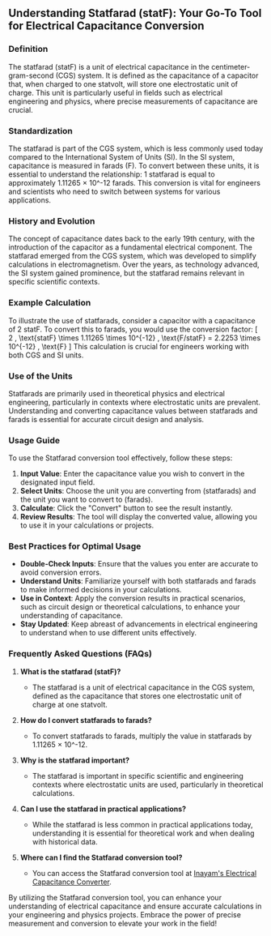 ## Understanding Statfarad (statF): Your Go-To Tool for Electrical Capacitance Conversion

### Definition
The statfarad (statF) is a unit of electrical capacitance in the centimeter-gram-second (CGS) system. It is defined as the capacitance of a capacitor that, when charged to one statvolt, will store one electrostatic unit of charge. This unit is particularly useful in fields such as electrical engineering and physics, where precise measurements of capacitance are crucial.

### Standardization
The statfarad is part of the CGS system, which is less commonly used today compared to the International System of Units (SI). In the SI system, capacitance is measured in farads (F). To convert between these units, it is essential to understand the relationship: 1 statfarad is equal to approximately 1.11265 × 10^-12 farads. This conversion is vital for engineers and scientists who need to switch between systems for various applications.

### History and Evolution
The concept of capacitance dates back to the early 19th century, with the introduction of the capacitor as a fundamental electrical component. The statfarad emerged from the CGS system, which was developed to simplify calculations in electromagnetism. Over the years, as technology advanced, the SI system gained prominence, but the statfarad remains relevant in specific scientific contexts.

### Example Calculation
To illustrate the use of statfarads, consider a capacitor with a capacitance of 2 statF. To convert this to farads, you would use the conversion factor:
\[ 
2 \, \text{statF} \times 1.11265 \times 10^{-12} \, \text{F/statF} = 2.2253 \times 10^{-12} \, \text{F} 
\]
This calculation is crucial for engineers working with both CGS and SI units.

### Use of the Units
Statfarads are primarily used in theoretical physics and electrical engineering, particularly in contexts where electrostatic units are prevalent. Understanding and converting capacitance values between statfarads and farads is essential for accurate circuit design and analysis.

### Usage Guide
To use the Statfarad conversion tool effectively, follow these steps:
1. **Input Value**: Enter the capacitance value you wish to convert in the designated input field.
2. **Select Units**: Choose the unit you are converting from (statfarads) and the unit you want to convert to (farads).
3. **Calculate**: Click the "Convert" button to see the result instantly.
4. **Review Results**: The tool will display the converted value, allowing you to use it in your calculations or projects.

### Best Practices for Optimal Usage
- **Double-Check Inputs**: Ensure that the values you enter are accurate to avoid conversion errors.
- **Understand Units**: Familiarize yourself with both statfarads and farads to make informed decisions in your calculations.
- **Use in Context**: Apply the conversion results in practical scenarios, such as circuit design or theoretical calculations, to enhance your understanding of capacitance.
- **Stay Updated**: Keep abreast of advancements in electrical engineering to understand when to use different units effectively.

### Frequently Asked Questions (FAQs)

1. **What is the statfarad (statF)?**
   - The statfarad is a unit of electrical capacitance in the CGS system, defined as the capacitance that stores one electrostatic unit of charge at one statvolt.

2. **How do I convert statfarads to farads?**
   - To convert statfarads to farads, multiply the value in statfarads by 1.11265 × 10^-12.

3. **Why is the statfarad important?**
   - The statfarad is important in specific scientific and engineering contexts where electrostatic units are used, particularly in theoretical calculations.

4. **Can I use the statfarad in practical applications?**
   - While the statfarad is less common in practical applications today, understanding it is essential for theoretical work and when dealing with historical data.

5. **Where can I find the Statfarad conversion tool?**
   - You can access the Statfarad conversion tool at [Inayam's Electrical Capacitance Converter](https://www.inayam.co/unit-converter/electrical_capacitance).

By utilizing the Statfarad conversion tool, you can enhance your understanding of electrical capacitance and ensure accurate calculations in your engineering and physics projects. Embrace the power of precise measurement and conversion to elevate your work in the field!